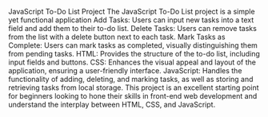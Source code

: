 JavaScript To-Do List Project
The JavaScript To-Do List project is a simple yet functional application 
Add Tasks: Users can input new tasks into a text field and add them to their to-do list.
Delete Tasks: Users can remove tasks from the list with a delete button next to each task.
Mark Tasks as Complete: Users can mark tasks as completed, visually distinguishing them from pending tasks.
HTML: Provides the structure of the to-do list, including input fields and buttons.
CSS: Enhances the visual appeal and layout of the application, ensuring a user-friendly interface.
JavaScript: Handles the functionality of adding, deleting, and marking tasks, as well as storing and retrieving tasks from local storage.
This project is an excellent starting point for beginners looking to hone their skills in front-end web development and understand the interplay between HTML, CSS, and JavaScript.
